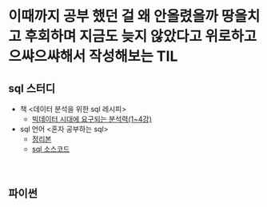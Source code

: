 # 이때까지 공부 했던 걸 왜 안올렸을까 땅을치고 후회하며 지금도 늦지 않았다고 위로하고 으쌰으쌰해서 작성해보는 TIL

## sql 스터디 
 * 책 <데이터 분석을 위한 sql 레시피>
   * [빅데이터 시대에 요구되는 분석력(1~4강)](https://github.com/comoco1/jaemissda/blob/main/sql%20from%20SQL%20Recipes%20for%20Data%20Analysis/sql%20week1.md)
 * sql 언어 <혼자 공부하는 sql>
   * [정리본](https://github.com/comoco1/jaemissda/tree/main/sql%20language%20md)
   * [sql 소스코드](https://github.com/comoco1/jaemissda/tree/main/sql%20language%20study)
 <br><br><br>
 ## 파이썬
